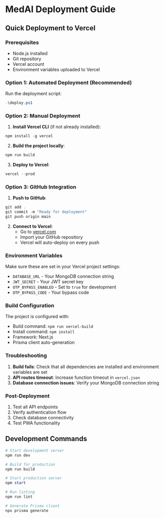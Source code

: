 # MedAI Deployment Guide

## Quick Deployment to Vercel

### Prerequisites
- Node.js installed
- Git repository
- Vercel account
- Environment variables uploaded to Vercel

### Option 1: Automated Deployment (Recommended)

Run the deployment script:
```powershell
.\deploy.ps1
```

### Option 2: Manual Deployment

1. **Install Vercel CLI** (if not already installed):
```powershell
npm install -g vercel
```

2. **Build the project locally**:
```powershell
npm run build
```

3. **Deploy to Vercel**:
```powershell
vercel --prod
```

### Option 3: GitHub Integration

1. **Push to GitHub**:
```powershell
git add .
git commit -m "Ready for deployment"
git push origin main
```

2. **Connect to Vercel**:
   - Go to [vercel.com](https://vercel.com)
   - Import your GitHub repository
   - Vercel will auto-deploy on every push

### Environment Variables

Make sure these are set in your Vercel project settings:
- `DATABASE_URL` - Your MongoDB connection string
- `JWT_SECRET` - Your JWT secret key
- `OTP_BYPASS_ENABLED` - Set to `true` for development
- `OTP_BYPASS_CODE` - Your bypass code

### Build Configuration

The project is configured with:
- Build command: `npm run vercel-build`
- Install command: `npm install`
- Framework: Next.js
- Prisma client auto-generation

### Troubleshooting

1. **Build fails**: Check that all dependencies are installed and environment variables are set
2. **API routes timeout**: Increase function timeout in `vercel.json`
3. **Database connection issues**: Verify your MongoDB connection string

### Post-Deployment

1. Test all API endpoints
2. Verify authentication flow
3. Check database connectivity
4. Test PWA functionality

## Development Commands

```powershell
# Start development server
npm run dev

# Build for production
npm run build

# Start production server
npm start

# Run linting
npm run lint

# Generate Prisma client
npx prisma generate
```

